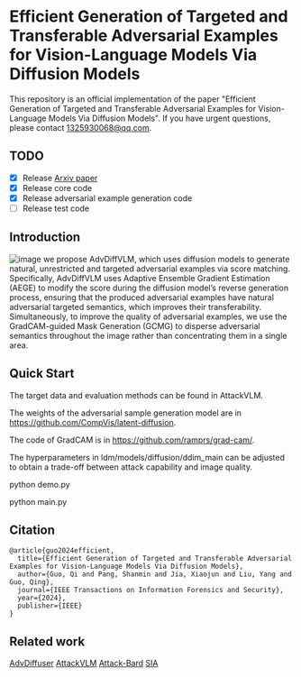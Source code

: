 # Efficient Generation of Targeted and Transferable Adversarial Examples for Vision-Language Models Via Diffusion Models
This repository is an official implementation of the paper "Efficient Generation of Targeted and Transferable Adversarial Examples for Vision-Language Models Via Diffusion Models". If you have urgent questions, please contact 1325930068@qq.com.

## TODO
- [x] Release [Arxiv paper](https://arxiv.org/abs/2404.10335)
- [x] Release core code
- [x] Release adversarial example generation code
- [ ] Release test code
## Introduction
![image](https://github.com/user-attachments/assets/3c24c832-0cb6-4295-ab77-0c8cfe47efe1)
we propose AdvDiffVLM, which uses diffusion models to generate natural, unrestricted and targeted adversarial examples via score matching. Specifically, AdvDiffVLM uses Adaptive Ensemble Gradient Estimation
(AEGE) to modify the score during the diffusion model’s reverse generation process, ensuring that the produced adversarial examples have natural adversarial targeted semantics, which improves their transferability. Simultaneously, to improve the quality of adversarial examples, we use the GradCAM-guided Mask Generation (GCMG) to disperse adversarial semantics throughout the image rather than concentrating them in a single area.

## Quick Start
The target data and evaluation methods can be found in AttackVLM. 

The weights of the adversarial sample generation model are in https://github.com/CompVis/latent-diffusion.

The code of GradCAM is in https://github.com/ramprs/grad-cam/. 

The hyperparameters in ldm/models/diffusion/ddim_main can be adjusted to obtain a trade-off between attack capability and image quality.

python demo.py

python main.py

## Citation
```
@article{guo2024efficient,
  title={Efficient Generation of Targeted and Transferable Adversarial Examples for Vision-Language Models Via Diffusion Models},
  author={Guo, Qi and Pang, Shanmin and Jia, Xiaojun and Liu, Yang and Guo, Qing},
  journal={IEEE Transactions on Information Forensics and Security},
  year={2024},
  publisher={IEEE}
}
```
## Related work
[AdvDiffuser](https://github.com/lafeat/advdiffuser)
[AttackVLM](https://github.com/yunqing-me/AttackVLM)
[Attack-Bard](https://github.com/thu-ml/Attack-Bard)
[SIA](https://github.com/xiaosen-wang/SIT)
